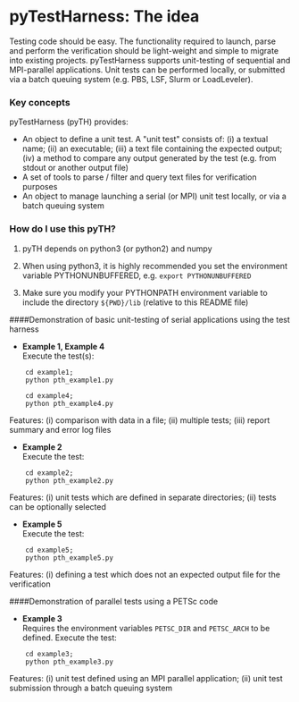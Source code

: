 # pyTestHarness: The idea #

Testing code should be easy. The functionality required to launch, parse and perform the verification should be light-weight and simple to migrate into existing projects. pyTestHarness supports unit-testing of sequential and MPI-parallel applications. Unit tests can be performed locally, or submitted via a batch queuing system (e.g. PBS, LSF, Slurm or LoadLeveler).

### Key concepts ###

pyTestHarness (pyTH) provides:

* An object to define a unit test. A "unit test" consists of: (i) a textual name; (ii) an executable; (iii) a text file containing the expected output; (iv) a method to compare any output generated by the test (e.g. from stdout or another output file)
* A set of tools to parse / filter and query text files for verification purposes
* An object to manage launching a serial (or MPI) unit test locally, or via a batch queuing system

### How do I use this pyTH? ###

1. pyTH depends on python3 (or python2) and numpy

2. When using python3, it is highly recommended you set the environment variable PYTHONUNBUFFERED, e.g.
```export PYTHONUNBUFFERED```

3. Make sure you modify your PYTHONPATH environment variable to include the directory ```${PWD}/lib``` (relative to this README file)

####Demonstration of basic unit-testing of serial applications using the test harness 


*	**Example 1, Example 4**  
Execute the test(s): 

```
	cd example1;
	python pth_example1.py
```
```
	cd example4;
	python pth_example4.py
```
Features: (i) comparison with data in a file;
(ii) multiple tests;
(iii) report summary and error log files 

*	**Example 2**  
Execute the test: 

```
	cd example2;
	python pth_example2.py
```  
Features:  (i) unit tests which are defined in separate directories;
(ii) tests can be optionally selected

* **Example 5**  
Execute the test: 

```
	cd example5;
	python pth_example5.py
```  
Features: (i) defining a test which does not an expected output file for the verification

  
      
####Demonstration of parallel tests using a PETSc code 

* **Example 3**  
Requires the environment variables ```PETSC_DIR``` and ```PETSC_ARCH``` to be defined. Execute the test:  

```
	cd example3;
	python pth_example3.py
```  
Features: (i) unit test defined using an MPI parallel application; 
(ii) unit test submission through a batch queuing system